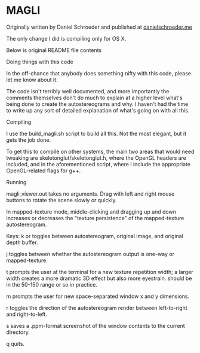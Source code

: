 # MAGLI

Originally written by Daniel Schroeder and published at [danielschroeder.me](http://danielschroeder.me/projects/magliv2.html)

The only change I did is compiling only for OS X.

Below is original README file contents

Doing things with this code
  
  In the off-chance that anybody does something nifty with this
  code, please let me know about it.

  The code isn't terribly well documented, and more importantly the
  comments themselves don't do much to explain at a higher level what's
  being done to create the autostereograms and why. I haven't had the
  time to write up any sort of detailed explanation of what's going on
  with all this.

Compiling

  I use the build_magli.sh script to build all this. Not the most elegant,
  but it gets the job done.

  To get this to compile on other systems, the main two areas that would
  need tweaking are skeletonglut/skeletonglut.h, where the OpenGL headers
  are included, and in the aforementioned script, where I include the
  appropriate OpenGL-related flags for g++.

Running

  magli_viewer.out takes no arguments. Drag with left and right mouse
  buttons to rotate the scene slowly or quickly.

  In mapped-texture mode, middle-clicking and dragging up and down
  increases or decreases the "texture persistence" of the
  mapped-texture autostereogram.

  Keys:
  k or <space> toggles between autostereogram, original image, and
  original depth buffer.

  j toggles between whether the autostereogram output is one-way
  or mapped-texture.

  t prompts the user at the terminal for a new texture repetition
  width; a larger width creates a more dramatic 3D effect but also more
  eyestrain. should be in the 50-150 range or so in practice.

  m prompts the user for new space-separated window x and y
  dimensions.

  r toggles the direction of the autostereogram render between
  left-to-right and right-to-left.

  s saves a .ppm-format screenshot of the window contents to the current
  directory.

  q quits.
